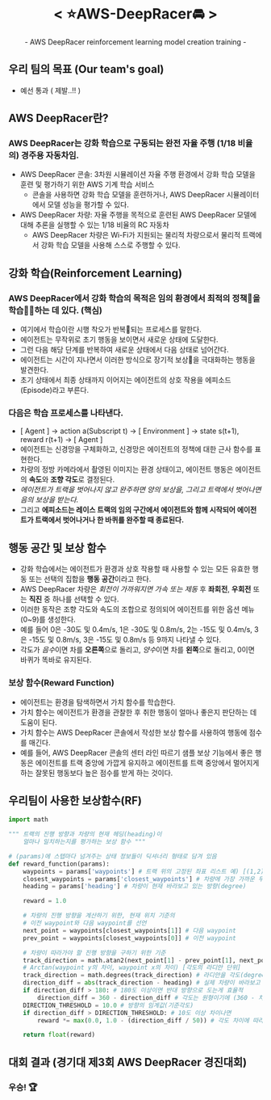 <div align="center">
  <h1>< ⭐AWS-DeepRacer🚘 ></h1>
  - AWS DeepRacer reinforcement learning model creation training -
</div>

## 우리 팀의 목표 (Our team's goal)
- 예선 통과 ( 제발..!! )

## AWS DeepRacer란?
### AWS DeepRacer는 강화 학습으로 구동되는 완전 자율 주행 (1/18 비율의) 경주용 자동차임.
- AWS DeepRacer 콘솔: 3차원 시뮬레이션 자율 주행 환경에서 강화 학습 모델을 훈련 및 평가하기 위한 AWS 기계 학습 서비스
  * 콘솔을 사용하면 강화 학습 모델을 훈련하거나, AWS DeepRacer 시뮬레이터에서 모델 성능을 평가할 수 있다.
- AWS DeepRacer 차량: 자율 주행을 목적으로 훈련된 AWS DeepRacer 모델에 대해 추론을 실행할 수 있는 1/18 비율의 RC 자동차
  * AWS DeepRacer 차량은 Wi-Fi가 지원되는 물리적 차량으로서 물리적 트랙에서 강화 학습 모델을 사용해 스스로 주행할 수 있다.
 
## 강화 학습(Reinforcement Learning)
### AWS DeepRacer에서 강화 학습의 목적은 임의 환경에서 최적의 정책📑을 학습👨‍🏫하는 데 있다. (핵심)
- 여기에서 학습이란 시행 착오가 반복🔄되는 프로세스를 말한다.
- 에이전트는 무작위로 초기 행동을 보이면서 새로운 상태에 도달한다.
- 그런 다음 해당 단계를 반복하여 새로운 상태에서 다음 상태로 넘어간다.
- 에이전트는 시간이 지나면서 이러한 방식으로 장기적 보상🎁을 극대화하는 행동을 발견한다.
- 초기 상태에서 최종 상태까지 이어지는 에이전트의 상호 작용을 에피소드(Episode)라고 부른다.
### 다음은 학습 프로세스를 나타낸다.
- [ Agent ] -> action a(Subscript t) -> [ Environment ] -> state s(t+1), reward r(t+1) -> [ Agent ]
- 에이전트는 신경망을 구체화하고, 신경망은 에이전트의 정책에 대한 근사 함수를 표현한다.
- 차량의 정방 카메라에서 촬영된 이미지는 환경 상태이고, 에이전트 행동은 에이전트의 **속도**와 **조향 각도**로 결정된다.
- *에이전트가 트랙을 벗어나지 않고 완주하면 양의 보상을, 그리고 트랙에서 벗어나면 음의 보상을 받는다.*
- 그리고 **에피소드는 레이스 트랙의 임의 구간에서 에이전트와 함께 시작되어 에이전트가 트랙에서 벗어나거나 한 바퀴를 완주할 때 종료된다.**

## 행동 공간 및 보상 함수
- 강화 학습에서는 에이전트가 환경과 상호 작용할 때 사용할 수 있는 모든 유효한 행동 또는 선택의 집합을 **행동 공간**이라고 한다.
- AWS DeepRacer 차량은 *회전이 가까워지면 가속 또는 제동* 후 **좌회전**, **우회전** 또는 **직진** 중 하나를 선택할 수 있다.
- 이러한 동작은 조향 각도와 속도의 조합으로 정의되어 에이전트를 위한 옵션 메뉴(0~9)를 생성한다.
- 예를 들어 0은 -30도 및 0.4m/s, 1은 -30도 및 0.8m/s, 2는 -15도 및 0.4m/s, 3은 -15도 및 0.8m/s, 3은 -15도 및 0.8m/s 등 9까지 나타낼 수 있다.
- 각도가 *음수*이면 차를 **오른쪽**으로 돌리고, *양수*이면 차를 **왼쪽**으로 돌리고, 0이면 바퀴가 똑바로 유지된다.
### 보상 함수(Reward Function)
- 에이전트는 환경을 탐색하면서 가치 함수를 학습한다.
- 가치 함수는 에이전트가 환경을 관찰한 후 취한 행동이 얼마나 좋은지 판단하는 데 도움이 된다.
- 가치 함수는 AWS DeepRacer 콘솔에서 작성한 보상 함수를 사용하여 행동에 점수를 매긴다.
- 예를 들어, AWS DeepRacer 콘솔의 센터 라인 따르기 샘플 보상 기능에서 좋은 행동은 에이전트를 트랙 중앙에 가깝게 유지하고 에이전트를 트랙 중앙에서 멀어지게 하는 잘못된 행동보다 높은 점수를 받게 하는 것이다.

## 우리팀이 사용한 보상함수(RF)
```python
import math

""" 트랙의 진행 방향과 차량의 현재 헤딩(heading)이
    얼마나 일치하는지를 평가하는 보상 함수 """

# (params)에 스텝마다 넘겨주는 상태 정보들이 딕셔너리 형태로 담겨 있음
def reward_function(params):  
    waypoints = params['waypoints'] # 트랙 위의 고정된 좌표 리스트 예) [(1,2),(3,4), ... ]
    closest_waypoints = params['closest_waypoints'] # 차량에 가장 가까운 두 개의 waypoint 인덱스 값 [앞, 뒤]
    heading = params['heading'] # 차량이 현재 바라보고 있는 방향(degree)

    reward = 1.0

    # 차량의 진행 방향을 계산하기 위한, 현재 위치 기준의
    # 이전 waypoint와 다음 waypoint를 선언
    next_point = waypoints[closest_waypoints[1]] # 다음 waypoint
    prev_point = waypoints[closest_waypoints[0]] # 이전 waypoint

    # 차량이 따라가야 할 진행 방향을 구하기 위한 기준
    track_direction = math.atan2(next_point[1] - prev_point[1], next_point[0] - prev_point[0])
    # Arctan(waypoint y의 차이, waypoint x의 차이) [각도의 라디안 단위]
    track_direction = math.degrees(track_direction) # 라디안을 각도(degree)로 바꿈
    direction_diff = abs(track_direction - heading) # 실제 차량이 바라보고 있는 값의 차이를 구함
    if direction_diff > 180: # 180도 이상이면 반대 방향으로 도는게 효율적
        direction_diff = 360 - direction_diff # 각도는 원형이기에 (360 - 차이)로 계산
    DIRECTION_THRESHOLD = 10.0 # 방향의 임계값(기준각도)
    if direction_diff > DIRECTION_THRESHOLD: # 10도 이상 차이나면
        reward *= max(0.0, 1.0 - (direction_diff / 50)) # 각도 차이에 따라 보상값을 유연하게 깎아버림

    return float(reward)
```

## 대회 결과 (경기대 제3회 AWS DeepRacer 경진대회)
### 우승! 🏆
